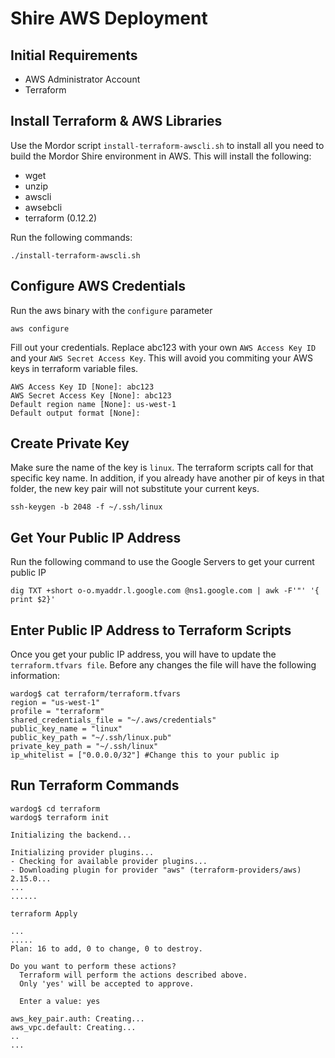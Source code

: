 # Shire AWS Deployment

## Initial Requirements

* AWS Administrator Account
* Terraform

## Install Terraform & AWS Libraries

Use the Mordor script `install-terraform-awscli.sh` to install all you need to build the Mordor Shire environment in AWS. This will install the following:

* wget
* unzip
* awscli
* awsebcli
* terraform (0.12.2)

Run the following commands:

```
./install-terraform-awscli.sh
```

## Configure AWS Credentials

Run the aws binary with the `configure` parameter
```
aws configure
```

Fill out your credentials. Replace abc123 with your own `AWS Access Key ID` and your `AWS Secret Access Key`. This will avoid you commiting your AWS keys in terraform variable files.

```
AWS Access Key ID [None]: abc123 
AWS Secret Access Key [None]: abc123
Default region name [None]: us-west-1
Default output format [None]:
```

## Create Private Key

Make sure the name of the key is `linux`. The terraform scripts call for that specific key name. In addition, if you already have another pir of keys in that folder, the new key pair will not substitute your current keys.

```
ssh-keygen -b 2048 -f ~/.ssh/linux
```

## Get Your Public IP Address

Run the following command to use the Google Servers to get your current public IP

```
dig TXT +short o-o.myaddr.l.google.com @ns1.google.com | awk -F'"' '{ print $2}'
```

## Enter Public IP Address to Terraform Scripts

Once you get your public IP address, you will have to update the `terraform.tfvars file`. Before any changes the file will have the following information:

```
wardog$ cat terraform/terraform.tfvars 
region = "us-west-1"
profile = "terraform"
shared_credentials_file = "~/.aws/credentials"
public_key_name = "linux"
public_key_path = "~/.ssh/linux.pub"
private_key_path = "~/.ssh/linux"
ip_whitelist = ["0.0.0.0/32"] #Change this to your public ip
```

## Run Terraform Commands

```
wardog$ cd terraform
wardog$ terraform init

Initializing the backend...

Initializing provider plugins...
- Checking for available provider plugins...
- Downloading plugin for provider "aws" (terraform-providers/aws) 2.15.0...
...
......
```

```
terraform Apply

...
.....
Plan: 16 to add, 0 to change, 0 to destroy.

Do you want to perform these actions?
  Terraform will perform the actions described above.
  Only 'yes' will be accepted to approve.

  Enter a value: yes

aws_key_pair.auth: Creating...
aws_vpc.default: Creating...
..
...
```
